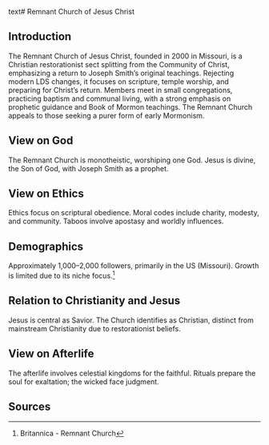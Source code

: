 text# Remnant Church of Jesus Christ
## Introduction
The Remnant Church of Jesus Christ, founded in 2000 in Missouri, is a Christian restorationist sect splitting from the Community of Christ, emphasizing a return to Joseph Smith’s original teachings. Rejecting modern LDS changes, it focuses on scripture, temple worship, and preparing for Christ’s return. Members meet in small congregations, practicing baptism and communal living, with a strong emphasis on prophetic guidance and Book of Mormon teachings. The Remnant Church appeals to those seeking a purer form of early Mormonism.
## View on God
The Remnant Church is monotheistic, worshiping one God. Jesus is divine, the Son of God, with Joseph Smith as a prophet.
## View on Ethics
Ethics focus on scriptural obedience. Moral codes include charity, modesty, and community. Taboos involve apostasy and worldly influences.
## Demographics
Approximately 1,000–2,000 followers, primarily in the US (Missouri). Growth is limited due to its niche focus.[^16]
## Relation to Christianity and Jesus
Jesus is central as Savior. The Church identifies as Christian, distinct from mainstream Christianity due to restorationist beliefs.
## View on Afterlife
The afterlife involves celestial kingdoms for the faithful. Rituals prepare the soul for exaltation; the wicked face judgment.
## Sources
[^16]: Britannica - Remnant Church[](https://www.britannica.com/topic/Remnant-Church-of-Jesus-Christ)
[^17]: JSTOR - Remnant Church Ethics[](https://www.jstor.org/stable/3260946)
[^18]: World Religion Database - Remnant Church[](https://www.worldreligiondatabase.org)
[^19]: Wikipedia - Remnant Church and Christianity[](https://en.wikipedia.org/wiki/Remnant_Church_of_Jesus_Christ#Christianity)
[^20]: Wikipedia - Remnant Church Afterlife[](https://en.wikipedia.org/wiki/Remnant_Church_of_Jesus_Christ#Afterlife)
